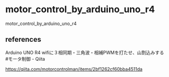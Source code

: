 # motor_control_by_arduino_uno_r4
motor_control_by_arduino_uno_r4

## references

Arduino UNO R4 wifiに３相同期・三角波・相補PWMを打たせ、山割込みする #モータ制御 - Qiita

https://qiita.com/motorcontrolman/items/2bf1262cf60bba4511da
